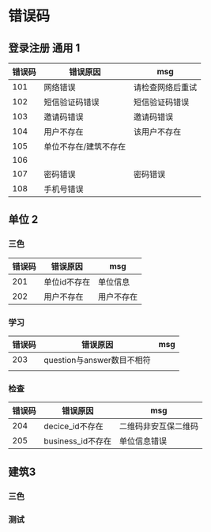 # 错误码

## 登录注册 通用  1

| 错误码  | 错误原因        | msg      |
| :--- | ----------- | -------- |
| 101  | 网络错误        | 请检查网络后重试 |
| 102  | 短信验证码错误     | 短信验证码错误  |
| 103  | 邀请码错误       | 邀请码错误    |
| 104  | 用户不存在       | 该用户不存在   |
| 105  | 单位不存在/建筑不存在 |          |
| 106  |             |          |
| 107  | 密码错误        | 密码错误     |
| 108  | 手机号错误       |          |

## 单位   2

### 三色

| 错误码  | 错误原因    | msg   |
| ---- | ------- | ----- |
| 201  | 单位id不存在 | 单位信息  |
| 202  | 用户不存在   | 用户不存在 |



### 学习

| 错误码  | 错误原因                 | msg  |
| ---- | -------------------- | ---- |
| 203  | question与answer数目不相符 |      |
|      |                      |      |



### 检查

| 错误码  | 错误原因           | msg        |
| ---- | -------------- | ---------- |
| 204  | decice_id不存在   | 二维码非安互保二维码 |
| 205  | business_id不存在 | 单位信息错误     |



## 建筑3

### 三色





### 测试





